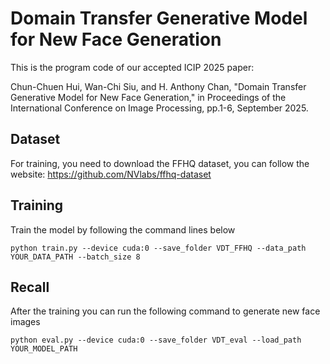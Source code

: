 # Domain Transfer Generative Model for New Face Generation 

This is the program code of our accepted ICIP 2025 paper:

Chun-Chuen Hui, Wan-Chi Siu, and H. Anthony Chan, "Domain Transfer Generative Model for New Face Generation," in Proceedings of the International Conference on Image Processing, pp.1-6, September 2025. 


## Dataset
For training, you need to download the FFHQ dataset, you can follow the website: https://github.com/NVlabs/ffhq-dataset

## Training
Train the model by following the command lines below
```
python train.py --device cuda:0 --save_folder VDT_FFHQ --data_path YOUR_DATA_PATH --batch_size 8
```

## Recall
After the training you can run the following command to generate new face images
```
python eval.py --device cuda:0 --save_folder VDT_eval --load_path YOUR_MODEL_PATH 
```
